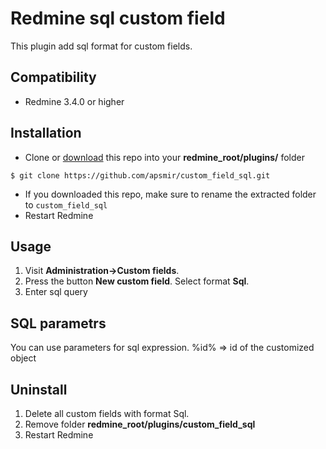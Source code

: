 Redmine sql custom field
==================
This plugin add sql format for custom fields.

Compatibility
-------------
* Redmine 3.4.0 or higher

Installation
----------------------
* Clone or [download](https://github.com/apsmir/custom_field_sql/archive/main.zip) this repo into your **redmine_root/plugins/** folder

```
$ git clone https://github.com/apsmir/custom_field_sql.git
```
* If you downloaded this repo, make sure to rename the extracted folder to `custom_field_sql`
* Restart Redmine

Usage
----------------------
1) Visit **Administration->Custom fields**. 
2) Press the button **New custom field**. Select format **Sql**.
3) Enter sql query 

SQL parametrs
----------------------
You can use parameters for sql expression.
%id% => id of the customized object

Uninstall
----------------------
1) Delete all custom fields with format Sql.
2) Remove folder **redmine_root/plugins/custom_field_sql**
3) Restart Redmine
